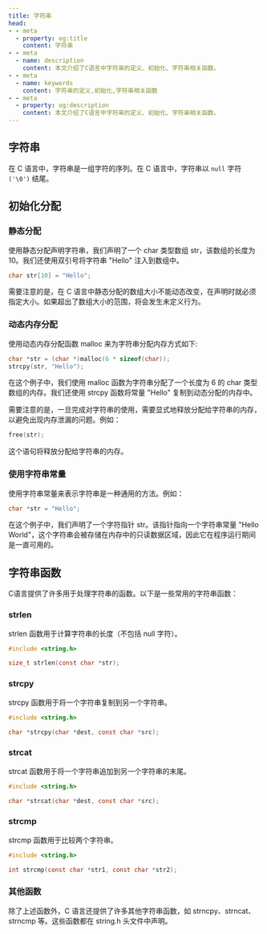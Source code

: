 ```yaml
---
title: 字符串
head:
- - meta
  - property: og:title
    content: 字符串
- - meta
  - name: description
    content: 本文介绍了C语言中字符串的定义、初始化、字符串相关函数。
- - meta
  - name: keywords
    content: 字符串的定义,初始化,字符串相关函数
- - meta
  - property: og:description
    content: 本文介绍了C语言中字符串的定义、初始化、字符串相关函数。
---
```

  
## 字符串

在 C 语言中，字符串是一组字符的序列。在 C 语言中，字符串以 `null` 字符` ('\0')` 结尾。

## 初始化分配

### 静态分配

使用静态分配声明字符串，我们声明了一个 char 类型数组 str，该数组的长度为 10。我们还使用双引号将字符串 "Hello" 注入到数组中。

```c
char str[10] = "Hello";
```

需要注意的是，在 C 语言中静态分配的数组大小不能动态改变，在声明时就必须指定大小。如果超出了数组大小的范围，将会发生未定义行为。

### 动态内存分配

使用动态内存分配函数 malloc 来为字符串分配内存方式如下:

```c
char *str = (char *)malloc(6 * sizeof(char));
strcpy(str, "Hello");
```

在这个例子中，我们使用 malloc 函数为字符串分配了一个长度为 6 的 char 类型数组的内存。我们还使用 strcpy 函数将常量 "Hello" 复制到动态分配的内存中。

需要注意的是，一旦完成对字符串的使用，需要显式地释放分配给字符串的内存，以避免出现内存泄漏的问题。例如：

```c
free(str);
```

这个语句将释放分配给字符串的内存。

### 使用字符串常量

使用字符串常量来表示字符串是一种通用的方法。例如：

```c
char *str = "Hello";
```

在这个例子中，我们声明了一个字符指针 str。该指针指向一个字符串常量 "Hello World"，这个字符串会被存储在内存中的只读数据区域，因此它在程序运行期间是一直可用的。

## 字符串函数

C语言提供了许多用于处理字符串的函数。以下是一些常用的字符串函数：

### strlen

strlen 函数用于计算字符串的长度（不包括 null 字符）。

```c
#include <string.h>

size_t strlen(const char *str);
```

### strcpy

strcpy 函数用于将一个字符串复制到另一个字符串。

```c
#include <string.h>

char *strcpy(char *dest, const char *src);
```

### strcat

strcat 函数用于将一个字符串追加到另一个字符串的末尾。

```c
#include <string.h>

char *strcat(char *dest, const char *src);
```

### strcmp

strcmp 函数用于比较两个字符串。

```c
#include <string.h>

int strcmp(const char *str1, const char *str2);
```

### 其他函数

除了上述函数外，C 语言还提供了许多其他字符串函数，如 strncpy、strncat、strncmp 等。这些函数都在 string.h 头文件中声明。
    

